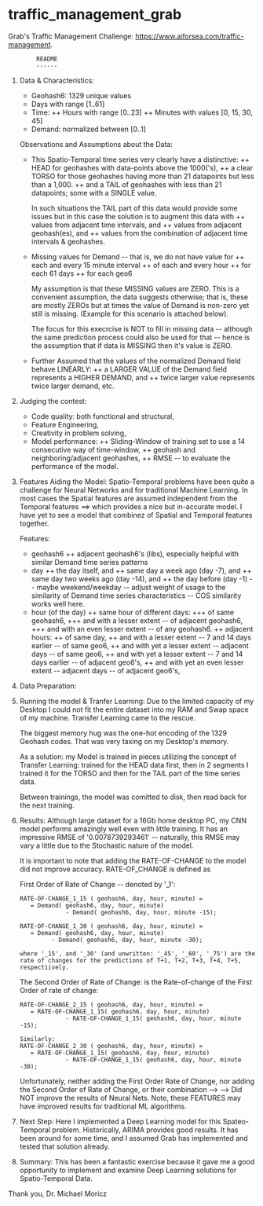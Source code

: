 # traffic_management_grab
Grab's Traffic Management Challenge: https://www.aiforsea.com/traffic-management.


			README
			------

1. Data & Characteristics:

   + Geohash6:    1329 unique values
   + Days         with range [1..61]
   + Time:
       ++ Hours   with range [0..23]
       ++ Minutes with values [0, 15, 30, 45]
   + Demand:      normalized between [0..1]


   Observations and Assumptions about the Data:
   + This Spatio-Temporal time series very clearly have a distinctive:
     ++ HEAD for geohashes with data-points above the 1000('s),
     ++ a clear TORSO for those geohashes having more than 21 datapoints but less than a 1,000.
     ++ and a TAIL of geohashes with less than 21 datapoints; some with a SINGLE value.

     In such situations the TAIL part of this data would provide some issues but
        in this case the solution is to augment this data with
	++ values from adjacent time intervals,  and
	++ values from adjacent geohash(es),     and
	++ values from the combination of adjacent time intervals & geohashes.

   + Missing values for Demand -- that is, we do not have value for
         ++ each and every 15 minute interval
	    ++ of each and every hour
	       ++ for each 61 days
	          ++ for each geo6

     My assumption is that these MISSING values are ZERO.
     This is a convenient assumption, the data suggests otherwise; that is,
        these are mostly ZEROs but at times the value of Demand is non-zero yet
	still is missing. (Example for this scenario is attached below).

     The focus for this execrcise is NOT to fill in missing data -- although
        the same prediction process could also be used for that --
	hence is the assumption that if data is MISSING then it's value is ZERO.

   + Further Assumed that the values of the normalized Demand field behave LINEARLY:
     ++ a LARGER VALUE of the Demand field represents a HIGHER DEMAND,   and
     ++ twice larger value represents twice larger demand, etc.


2. Judging the contest:
   + Code quality: both functional and structural,
   + Feature Engineering,
   + Creativity in problem solving,
   + Model performance:
     ++ Sliding-Window of training set to use a 14 consecutive way of time-window,
     ++ geohash and neighboring/adjacent geohashes,
     ++ RMSE -- to evaluate the performance of the model.


3. Features Aiding the Model:
   Spatio-Temporal problems have been quite a challenge for Neural Networks and
   for traditional Machine Learning. In most cases the Spatial features are assumed
   independent from the Temporal features
      ==> which provides a nice but in-accurate model.
   I have yet to see a model that combinez of Spatial and Temporal features together.

   Features:
   + geohash6
     ++ adjacent geohash6's (libs), especially helpful with similar Demand time series patterns
   + day
     ++ the day itself,    and
     ++ same day a week ago (day -7),   and
     ++ same day two weeks ago (day -14),   and
     ++ the day before (day -1) -- maybe weekend/weekday --
        adjust weight of usage to the similarity of Demand time series characteristics --
	COS similarity works well here.
   + hour (of the day)
     ++ same hour of different days:
        +++ of same geohash6,
	+++ and with a lesser extent      -- of adjacent geohash6,
	+++ and with an even lesser extent -- of any geohash6.
     ++ adjacent hours:
        ++ of same day,
	++ and with a lesser extent -- 7 and 14 days earlier -- of same geo6,
	++ and with yet a lesser extent -- adjacent days -- of same geo6,
	++ and with yet a lesser extent -- 7 and 14 days earlier -- of adjacent geo6's,
	++ and with yet an even lesser extent -- adjacent days -- of adjacent geo6's,
	

4. Data Preparation:
      


5. Running the model & Tranfer Learning:
   Due to the limited capacity of my Desktop I could not fit the entire dataset
   into my RAM and Swap space of my machine. Transfer Learning came to the rescue.

   The biggest memory hug was the one-hot encoding of the 1329 Geohash codes.
   That was very taxing on my Desktop's memory. 

   As a solution: my Model is trained in pieces utilizing the concept of Transfer Learning:
      trained for the HEAD data first,
      then in 2 segments I trained it for the TORSO and
      then for the TAIL part of the time series data.
      
   Between trainings, the model was comitted to disk, then read back for the next training.


6. Results:
   Although large dataset for a 16Gb home desktop PC, my CNN model performs amazingly
   well even with little training.  It has an impressive RMSE of '0.0078739293461' --
   naturally, this RMSE may vary a little due to the Stochastic nature of the model. 

   It is important to note that adding the RATE-OF-CHANGE to the model did not
   improve accuracy. RATE-OF_CHANGE is defined as

   First Order of Rate of Change -- denoted by '_1':

       RATE-OF-CHANGE_1_15 ( geohash6, day, hour, minute) =
          = Demand( geohash6, day, hour, minute) 
                    - Demand( geohash6, day, hour, minute -15);

       RATE-OF-CHANGE_1_30 ( geohash6, day, hour, minute) =
          = Demand( geohash6, day, hour, minute)
	            - Demand( geohash6, day, hour, minute -30);

       where '_15', and '_30' (and unwritten: '_45', '_60', '_75') are the rate of changes for the predictions of T+1, T+2, T+3, T+4, T+5, respectiively.


    The Second Order of Rate of Change: is the Rate-of-change of the First Order of rate of change:

       RATE-OF-CHANGE_2_15 ( geohash6, day, hour, minute) =
          = RATE-OF-CHANGE_1_15( geohash6, day, hour, minute) 
                    - RATE-OF-CHANGE_1_15( geohash6, day, hour, minute -15);

       Similarly:
       RATE-OF-CHANGE_2_30 ( geohash6, day, hour, minute) =
          = RATE-OF-CHANGE_1_15( geohash6, day, hour, minute) 
                    - RATE-OF-CHANGE_1_15( geohash6, day, hour, minute -30);

   Unfortunately, neither adding the First Order Rate of Change,
   nor adding the Second Order of Rate of Change, or their combination -->
   -->  Did NOT improve the results of Neural Nets.
   Note, these FEATURES may have improved results for traditional ML algorithms.
   

7. Next Step:
   Here I implemented a Deep Learning model for this Spateo-Temporal problem.
   Historically, ARIMA provides good results. It has been around for some time,
      and I assumed Grab has implemented and tested that solution already. 
   

8. Summary:
   This has been a fantastic exercise because it gave me a good opportunity 
      to implement and examine Deep Learning solutions for Spatio-Temporal Data.

Thank you,
Dr. Michael Moricz
